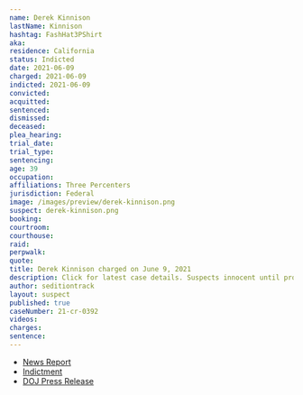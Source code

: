 ```yaml
---
name: Derek Kinnison
lastName: Kinnison
hashtag: FashHat3PShirt
aka:
residence: California
status: Indicted
date: 2021-06-09
charged: 2021-06-09
indicted: 2021-06-09
convicted:
acquitted:
sentenced:
dismissed:
deceased:
plea_hearing:
trial_date:
trial_type:
sentencing:
age: 39
occupation:
affiliations: Three Percenters
jurisdiction: Federal
image: /images/preview/derek-kinnison.png
suspect: derek-kinnison.png
booking:
courtroom:
courthouse:
raid:
perpwalk:
quote:
title: Derek Kinnison charged on June 9, 2021
description: Click for latest case details. Suspects innocent until proven guilty.
author: seditiontrack
layout: suspect
published: true
caseNumber: 21-cr-0392
videos:
charges:
sentence:
---
```

- [News Report](https://www.desertsun.com/story/news/nation/california/2021/06/10/four-riverside-county-men-among-6-socal-residents-indicted-capitol-breach/7647401002/)
- [Indictment](https://www.justice.gov/opa/press-release/file/1403191/download)
- [DOJ Press Release](https://www.justice.gov/usao-dc/pr/six-california-men-four-whom-self-identify-members-three-percenter-militias-indicted)
